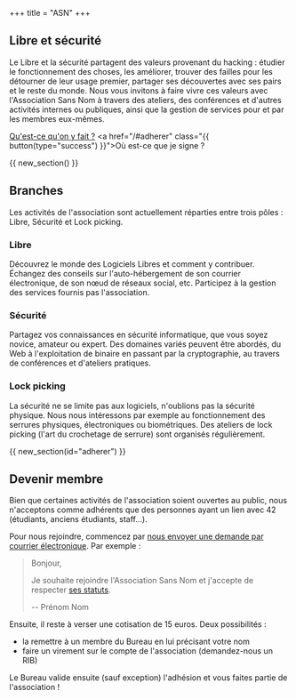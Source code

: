 +++
title = "ASN"
+++

## Libre et sécurité

Le Libre et la sécurité partagent des valeurs provenant du hacking&nbsp;: étudier le fonctionnement des choses, les améliorer, trouver des failles pour les détourner de leur usage premier, partager ses découvertes avec ses pairs et le reste du monde. Nous vous invitons à faire vivre ces valeurs avec l'Association Sans Nom à travers des ateliers, des conférences et d'autres activités internes ou publiques, ainsi que la gestion de services pour et par les membres eux-mêmes.

<a href="/activités" class="{{ button() }}">Qu'est-ce qu'on y fait&nbsp;?</a> <a href="/#adherer" class="{{ button(type="success") }}">Où est-ce que je signe&nbsp;?</a>

{{ new_section() }}

## Branches

Les activités de l'association sont actuellement réparties entre trois pôles&nbsp;: Libre, Sécurité et Lock picking.


<div class="blocks flex-3col">
<div>

### Libre

Découvrez le monde des Logiciels Libres et comment y contribuer. Échangez des conseils sur l'auto-hébergement de son courrier électronique, de son nœud de réseaux social, etc. Participez à la gestion des services fournis pas l'association.

</div>

<div>

### Sécurité

Partagez vos connaissances en sécurité informatique, que vous soyez novice, amateur ou expert. Des domaines variés peuvent être abordés, du Web à l'exploitation de binaire en passant par la cryptographie, au travers de conférences et d'ateliers pratiques.

</div>

<div>

### Lock picking

La sécurité ne se limite pas aux logiciels, n'oublions pas la sécurité physique. Nous nous intéressons par exemple au fonctionnement des serrures physiques, électroniques ou biométriques. Des ateliers de lock picking (l'art du crochetage de serrure) sont organisés régulièrement.

</div>
</div>

{{ new_section(id="adherer") }}

## Devenir membre

Bien que certaines activités de l'association soient ouvertes au public, nous n'acceptons comme adhérents que des personnes ayant un lien avec 42 (étudiants, anciens étudiants, staff…).

Pour nous rejoindre, commencez par [nous envoyer une demande par courrier
électronique](./contact/index.md). Par exemple :

> Bonjour,
> 
> Je souhaite rejoindre l'Association Sans Nom et j'accepte de respecter
> [ses statuts](./statuts/index.md).
> 
> --
> Prénom Nom

Ensuite, il reste à verser une cotisation de 15 euros. Deux possibilités :

- la remettre à un membre du Bureau en lui précisant votre nom
- faire un virement sur le compte de l'association (demandez-nous un RIB)

Le Bureau valide ensuite (sauf exception) l'adhésion et vous faites partie de
l'association !
